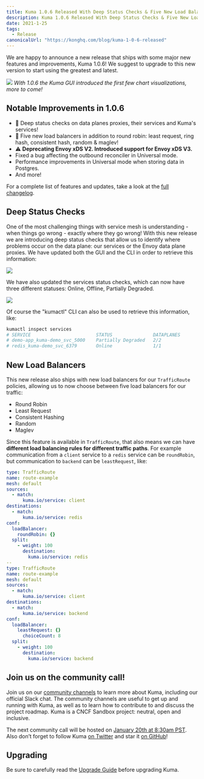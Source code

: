 ```yaml
---
title: Kuma 1.0.6 Released With Deep Status Checks & Five New Load Balancers
description: Kuma 1.0.6 Released With Deep Status Checks & Five New Load Balancers
date: 2021-1-25
tags:
  - Release
canonicalUrl: "https://konghq.com/blog/kuma-1-0-6-released"
---
```


We are happy to announce a new release that ships with some major new features and improvements, Kuma 1.0.6! We suggest to upgrade to this new version to start using the greatest and latest.

![](/assets/images/blog/1_0_6_overview.png)
_With 1.0.6 the Kuma GUI introduced the first few chart visualizations, more to come!_

## Notable Improvements in 1.0.6

- 🚀 Deep status checks on data planes proxies, their services and Kuma's services!
- 🚀 Five new load balancers in addition to round robin: least request, ring hash, consistent hash, random & maglev!
- ⚠️ **Deprecating Envoy xDS V2. Introduced support for Envoy xDS V3.**
- Fixed a bug affecting the outbound reconciler in Universal mode.
- Performance improvements in Universal mode when storing data in Postgres.
- And more!

For a complete list of features and updates, take a look at the [full changelog](https://github.com/kumahq/kuma/blob/0ec42aa981139b1552e695b17e0f474cd0d5bde9/CHANGELOG.md).

## Deep Status Checks

One of the most challenging things with service mesh is understanding - when things go wrong - exactly where they go wrong! With this new release we are introducing deep status checks that allow us to identify where problems occur on the data plane: our services or the Envoy data plane proxies. We have updated both the GUI and the CLI in order to retrieve this information:

![](/assets/images/blog/1_0_6_dp_status.png)

We have also updated the services status checks, which can now have three different statuses: Online, Offline, Partially Degraded.

![](/assets/images/blog/1_0_6_service_status.png)

Of course the "kumactl" CLI can also be used to retrieve this information, like:

```sh
kumactl inspect services
# SERVICE                        STATUS               DATAPLANES
# demo-app_kuma-demo_svc_5000    Partially Degraded   2/2
# redis_kuma-demo_svc_6379       Online               1/1
```

## New Load Balancers

This new release also ships with new load balancers for our `TrafficRoute` policies, allowing us to now choose between five load balancers for our traffic:

- Round Robin
- Least Request
- Consistent Hashing
- Random
- Maglev

Since this feature is available in `TrafficRoute`, that also means we can have **different load balancing rules for different traffic paths**. For example communication from a `client` service to a `redis` service can be `roundRobin`, but communication to `backend` can be `leastRequest`, like:

```yaml
type: TrafficRoute
name: route-example
mesh: default
sources:
  - match:
      kuma.io/service: client
destinations:
  - match:
      kuma.io/service: redis
conf:
  loadBalancer:
    roundRobin: {}
  split:
    - weight: 100
      destination:
        kuma.io/service: redis
--
type: TrafficRoute
name: route-example
mesh: default
sources:
  - match:
      kuma.io/service: client
destinations:
  - match:
      kuma.io/service: backend
conf:
  loadBalancer:
    leastRequest: {}
      choiceCount: 8
  split:
    - weight: 100
      destination:
        kuma.io/service: backend
```

## Join us on the community call!

Join us on our [community channels](https://kuma.io/community/) to learn more about Kuma, including our official Slack chat. The community channels are useful to get up and running with Kuma, as well as to learn how to contribute to and discuss the project roadmap. Kuma is a CNCF Sandbox project: neutral, open and inclusive.

The next community call will be hosted on [January 20th at 8:30am PST](https://kuma.io/community/). Also don’t forget to follow Kuma [on Twitter](https://twitter.com/kumamesh) and star it [on GitHub](https://github.com/kumahq/kuma)!

## Upgrading

Be sure to carefully read the [Upgrade Guide](https://github.com/kumahq/kuma/blob/master/UPGRADE.md) before upgrading Kuma.
